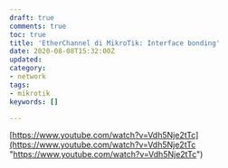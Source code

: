 ```yaml
---
draft: true
comments: true
toc: true
title: 'EtherChannel di MikroTik: Interface bonding'
date: 2020-08-08T15:32:00Z
updated: 
category:
- network
tags:
- mikrotik
keywords: []

---
```

[https://www.youtube.com/watch?v=Vdh5Nje2tTc](https://www.youtube.com/watch?v=Vdh5Nje2tTc "https://www.youtube.com/watch?v=Vdh5Nje2tTc")
